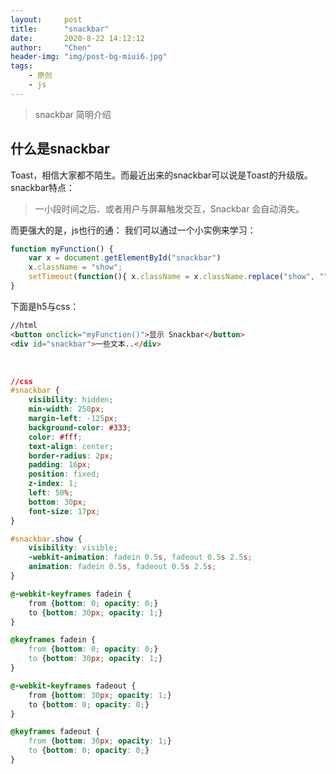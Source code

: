 ```yaml
---
layout:     post
title:      "snackbar"
date:       2020-8-22 14:12:12
author:     "Chen"
header-img: "img/post-bg-miui6.jpg"
tags:
    - 原创
    - js
---
```

> snackbar 简明介绍

## 什么是snackbar

Toast，相信大家都不陌生。而最近出来的snackbar可以说是Toast的升级版。
snackbar特点：
> 一小段时间之后、或者用户与屏幕触发交互，Snackbar 会自动消失。

而更强大的是，js也行的通：
我们可以通过一个小实例来学习：
```js
function myFunction() {
    var x = document.getElementById("snackbar")
    x.className = "show";
    setTimeout(function(){ x.className = x.className.replace("show", ""); }, 3000);
}
```

下面是h5与css：
```html
//html
<button onclick="myFunction()">显示 Snackbar</button>
<div id="snackbar">一些文本..</div>
```

</br>

```css
//css
#snackbar {
    visibility: hidden;
    min-width: 250px;
    margin-left: -125px;
    background-color: #333;
    color: #fff;
    text-align: center;
    border-radius: 2px;
    padding: 16px;
    position: fixed;
    z-index: 1;
    left: 50%;
    bottom: 30px;
    font-size: 17px;
}

#snackbar.show {
    visibility: visible;
    -webkit-animation: fadein 0.5s, fadeout 0.5s 2.5s;
    animation: fadein 0.5s, fadeout 0.5s 2.5s;
}

@-webkit-keyframes fadein {
    from {bottom: 0; opacity: 0;} 
    to {bottom: 30px; opacity: 1;}
}

@keyframes fadein {
    from {bottom: 0; opacity: 0;}
    to {bottom: 30px; opacity: 1;}
}

@-webkit-keyframes fadeout {
    from {bottom: 30px; opacity: 1;} 
    to {bottom: 0; opacity: 0;}
}

@keyframes fadeout {
    from {bottom: 30px; opacity: 1;}
    to {bottom: 0; opacity: 0;}
}
```
